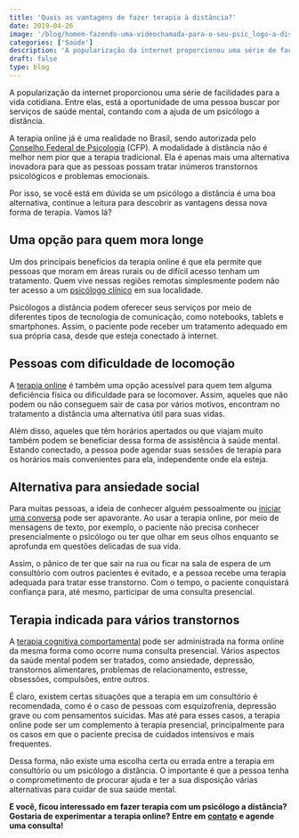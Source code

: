 ```yaml
---
title: 'Quais as vantagens de fazer terapia à distância?'
date: 2019-04-26
image: '/blog/homem-fazendo-uma-videochamada-para-o-seu-psic_logo-a-dist_ncia.jpg'
categories: ['Saúde']
description: 'A popularização da internet proporcionou uma série de facilidades. Entre elas, contar com a ajuda de um psicólogo a distância. Leia mais sobre aqui!'
draft: false
type: blog
---
```


A popularização da internet proporcionou uma série de facilidades para a vida cotidiana. Entre elas, está a oportunidade de uma pessoa buscar por serviços de saúde mental, contando com a ajuda de um psicólogo a distância.

A terapia online já é uma realidade no Brasil, sendo autorizada pelo [Conselho Federal de Psicologia](https://site.cfp.org.br/cfp-publica-nova-resolucao-sobre-atendimento-psicologico-online/) (CFP). A modalidade à distância não é melhor nem pior que a terapia tradicional. Ela é apenas mais uma alternativa inovadora para que as pessoas possam tratar inúmeros transtornos psicológicos e problemas emocionais.

Por isso, se você está em dúvida se um psicólogo a distância é uma boa alternativa, continue a leitura para descobrir as vantagens dessa nova forma de terapia. Vamos lá?

## **Uma opção para quem mora longe**

Um dos principais benefícios da terapia online é que ela permite que pessoas que moram em áreas rurais ou de difícil acesso tenham um tratamento. Quem vive nessas regiões remotas simplesmente podem não ter acesso a um [psicólogo clínico](/pra-que-serve-um-psicologo-clinico/) em sua localidade.

Psicólogos a distância podem oferecer seus serviços por meio de diferentes tipos de tecnologia de comunicação, como notebooks, tablets e smartphones. Assim, o paciente pode receber um tratamento adequado em sua própria casa, desde que esteja conectado à internet.

## **Pessoas com dificuldade de locomoção**

A [terapia online](/psicologo-online/) é também uma opção acessível para quem tem alguma deficiência física ou dificuldade para se locomover. Assim, aqueles que não podem ou não conseguem sair de casa por vários motivos, encontram no tratamento a distância uma alternativa útil para suas vidas.

Além disso, aqueles que têm horários apertados ou que viajam muito também podem se beneficiar dessa forma de assistência à saúde mental. Estando conectado, a pessoa pode agendar suas sessões de terapia para os horários mais convenientes para ela, independente onde ela esteja.

## **Alternativa para ansiedade social**

Para muitas pessoas, a ideia de conhecer alguém pessoalmente ou [iniciar uma conversa](/como-perder-o-medo-de-conversar-com-pessoas/) pode ser apavorante. Ao usar a terapia online, por meio de mensagens de texto, por exemplo, o paciente não precisa conhecer presencialmente o psicólogo ou ter que olhar em seus olhos enquanto se aprofunda em questões delicadas de sua vida.

Assim, o pânico de ter que sair na rua ou ficar na sala de espera de um consultório com outros pacientes é evitado, e a pessoa recebe uma terapia adequada para tratar esse transtorno. Com o tempo, o paciente conquistará confiança para, até mesmo, participar de uma consulta presencial.

## **Terapia indicada para vários transtornos**

A [terapia cognitiva comportamental](/como-funciona-a-terapia-cognitiva-comportamental/) pode ser administrada na forma online da mesma forma como ocorre numa consulta presencial. Vários aspectos da saúde mental podem ser tratados, como ansiedade, depressão, transtornos alimentares, problemas de relacionamento, estresse, obsessões, compulsões, entre outros.

É claro, existem certas situações que a terapia em um consultório é recomendada, como é o caso de pessoas com esquizofrenia, depressão grave ou com pensamentos suicidas. Mas até para esses casos, a terapia online pode ser um complemento à terapia presencial, principalmente para os casos em que o paciente precisa de cuidados intensivos e mais frequentes.

Dessa forma, não existe uma escolha certa ou errada entre a terapia em consultório ou um psicólogo a distância. O importante é que a pessoa tenha o comprometimento de procurar ajuda e ter a sua disposição várias alternativas para cuidar de sua saúde mental.

**E você, ficou interessado em fazer terapia com um psicólogo a distância? Gostaria de experimentar a terapia online? Entre em** [**contato**](/contato/) **e agende uma consulta!**

